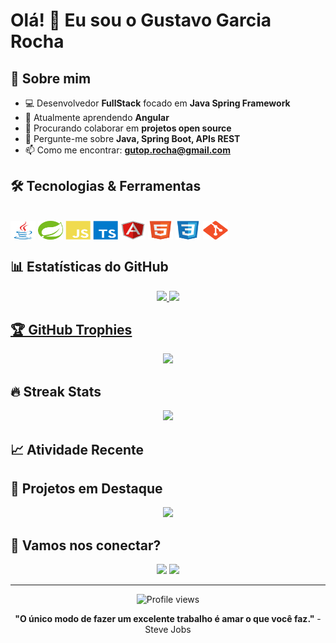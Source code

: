 # Olá! 👋 Eu sou o Gustavo Garcia Rocha


## 🚀 Sobre mim

- 💻 Desenvolvedor **FullStack** focado em **Java Spring Framework**
- 🌱 Atualmente aprendendo **Angular**
- 👯 Procurando colaborar em **projetos open source**
- 💬 Pergunte-me sobre **Java, Spring Boot, APIs REST**
- 📫 Como me encontrar: **gutop.rocha@gmail.com**

## 🛠️ Tecnologias & Ferramentas

<div style="display: inline_block"><br>
  <img align="center" alt="Java" height="30" width="40" src="https://raw.githubusercontent.com/devicons/devicon/master/icons/java/java-original.svg">
  <img align="center" alt="Spring" height="30" width="40" src="https://raw.githubusercontent.com/devicons/devicon/master/icons/spring/spring-original.svg">
  <img align="center" alt="JavaScript" height="30" width="40" src="https://raw.githubusercontent.com/devicons/devicon/master/icons/javascript/javascript-plain.svg">
  <img align="center" alt="TypeScript" height="30" width="40" src="https://raw.githubusercontent.com/devicons/devicon/master/icons/typescript/typescript-plain.svg">
  <img align="center" alt="Angular" height="30" width="40" src="https://raw.githubusercontent.com/devicons/devicon/master/icons/angularjs/angularjs-original.svg">
  <img align="center" alt="HTML" height="30" width="40" src="https://raw.githubusercontent.com/devicons/devicon/master/icons/html5/html5-original.svg">
  <img align="center" alt="CSS" height="30" width="40" src="https://raw.githubusercontent.com/devicons/devicon/master/icons/css3/css3-original.svg">
  <img align="center" alt="Git" height="30" width="40" src="https://raw.githubusercontent.com/devicons/devicon/master/icons/git/git-original.svg">
</div>

## 📊 Estatísticas do GitHub

<div align="center">
  <a href="https://github.com/RochaGR">
  <img height="180em" src="https://github-readme-stats.vercel.app/api?username=RochaGR&show_icons=true&theme=tokyonight&include_all_commits=true&count_private=true"/>
  <img height="180em" src="https://github-readme-stats.vercel.app/api/top-langs/?username=RochaGR&layout=compact&langs_count=7&theme=tokyonight"/>
</div>

## 🏆 GitHub Trophies
<div align="center">
  <a href="https://github.com/RochaGR">
    <img src="https://github-profile-trophy.vercel.app/?username=RochaGR&theme=radical&row=2&no-bg=true&column=3&margin-w=15&margin-h=15" />
  </a>
</div>

## 🔥 Streak Stats
<div align="center">
  <a href="https://github.com/RochaGR">
    <img src="https://github-readme-streak-stats.herokuapp.com/?user=RochaGR&theme=tokyonight&hide_border=true"/>
  </a>
</div>

## 📈 Atividade Recente

<!--START_SECTION:activity-->
<!--END_SECTION:activity-->

## 💼 Projetos em Destaque

<div align="center">
  <a href="https://github.com/RochaGR/barbearia-restfull">
    <img src="https://github-readme-stats.vercel.app/api/pin/?username=RochaGR&repo=barbearia-restfull&theme=tokyonight" />
  </a>
</div>

## 🤝 Vamos nos conectar?

<div align="center">
  <a href="mailto:gutop.rocha@gmail.com" target="_blank"><img src="https://img.shields.io/badge/-Gmail-%23333?style=for-the-badge&logo=gmail&logoColor=white" target="_blank"></a>
  <a href="https://www.linkedin.com/in/gustavo-garcia-rocha-91279b300" target="_blank"><img src="https://img.shields.io/badge/-LinkedIn-%230077B5?style=for-the-badge&logo=linkedin&logoColor=white" target="_blank"></a>
</div>

---

<div align="center">
  <img src="https://komarev.com/ghpvc/?username=RochaGR&color=00bfbf&style=flat-square" alt="Profile views" />
</div>

<div align="center">
  
**"O único modo de fazer um excelente trabalho é amar o que você faz."** - Steve Jobs

</div>
